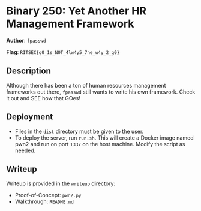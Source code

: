 # Binary 250: Yet Another HR Management Framework

**Author**: `fpasswd`

**Flag**: `RITSEC{g0_1s_N0T_4lw4y5_7he_w4y_2_g0}`

## Description

Although there has been a ton of human resources management frameworks out there, `fpasswd` still wants to write his own framework. Check it out and SEE how that GOes!

## Deployment

- Files in the `dist` directory must be given to the user.
- To deploy the server, run `run.sh`. This will create a Docker image named pwn2 and run on port `1337` on the host machine. Modify the script as needed.

## Writeup

Writeup is provided in the `writeup` directory:

- Proof-of-Concept: `pwn2.py`
- Walkthrough: `README.md`